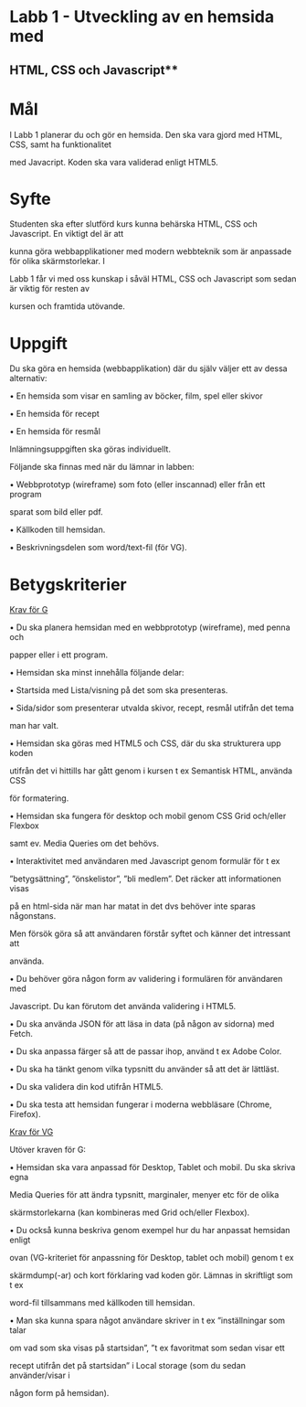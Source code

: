 # Labb 1 - Utveckling av en hemsida med

## HTML, CSS och Javascript**

# Mål

I Labb 1 planerar du och gör en hemsida. Den ska vara gjord med HTML, CSS, samt ha funktionalitet

med Javacript. Koden ska vara validerad enligt HTML5.

# Syfte

Studenten ska efter slutförd kurs kunna behärska HTML, CSS och Javascript. En viktigt del är att

kunna göra webbapplikationer med modern webbteknik som är anpassade för olika skärmstorlekar. I

Labb 1 får vi med oss kunskap i såväl HTML, CSS och Javascript som sedan är viktig för resten av

kursen och framtida utövande.

# Uppgift

Du ska göra en hemsida (webbapplikation) där du själv väljer ett av dessa alternativ:

• En hemsida som visar en samling av böcker, film, spel eller skivor

• En hemsida för recept

• En hemsida för resmål

Inlämningsuppgiften ska göras individuellt.

Följande ska finnas med när du lämnar in labben:

• Webbprototyp (wireframe) som foto (eller inscannad) eller från ett program

sparat som bild eller pdf.

• Källkoden till hemsidan.

• Beskrivningsdelen som word/text-fil (för VG).

# Betygskriterier

<u>Krav för G</u>

• Du ska planera hemsidan med en webbprototyp (wireframe), med penna och

papper eller i ett program.

• Hemsidan ska minst innehålla följande delar:

• Startsida med Lista/visning på det som ska presenteras.

• Sida/sidor som presenterar utvalda skivor, recept, resmål utifrån det tema

man har valt.

• Hemsidan ska göras med HTML5 och CSS, där du ska strukturera upp koden

utifrån det vi hittills har gått genom i kursen t ex Semantisk HTML, använda CSS

för formatering.

• Hemsidan ska fungera för desktop och mobil genom CSS Grid och/eller Flexbox

samt ev. Media Queries om det behövs.

• Interaktivitet med användaren med Javascript genom formulär för t ex

”betygsättning”, ”önskelistor”, ”bli medlem”. Det räcker att informationen visas

på en html-sida när man har matat in det dvs behöver inte sparas någonstans.

Men försök göra så att användaren förstår syftet och känner det intressant att

använda.

• Du behöver göra någon form av validering i formulären för användaren med

Javascript. Du kan förutom det använda validering i HTML5.

• Du ska använda JSON för att läsa in data (på någon av sidorna) med Fetch.

• Du ska anpassa färger så att de passar ihop, använd t ex Adobe Color.

• Du ska ha tänkt genom vilka typsnitt du använder så att det är lättläst.

• Du ska validera din kod utifrån HTML5.

• Du ska testa att hemsidan fungerar i moderna webbläsare (Chrome, Firefox).

<u>Krav för VG</u>

Utöver kraven för G:

• Hemsidan ska vara anpassad för Desktop, Tablet och mobil. Du ska skriva egna

Media Queries för att ändra typsnitt, marginaler, menyer etc för de olika

skärmstorlekarna (kan kombineras med Grid och/eller Flexbox).

• Du också kunna beskriva genom exempel hur du har anpassat hemsidan enligt

ovan (VG-kriteriet för anpassning för Desktop, tablet och mobil) genom t ex

skärmdump(-ar) och kort förklaring vad koden gör. Lämnas in skriftligt som t ex

word-fil tillsammans med källkoden till hemsidan.

• Man ska kunna spara något användare skriver in t ex ”inställningar som talar

om vad som ska visas på startsidan”, ”t ex favoritmat som sedan visar ett

recept utifrån det på startsidan” i Local storage (som du sedan använder/visar i

någon form på hemsidan).
